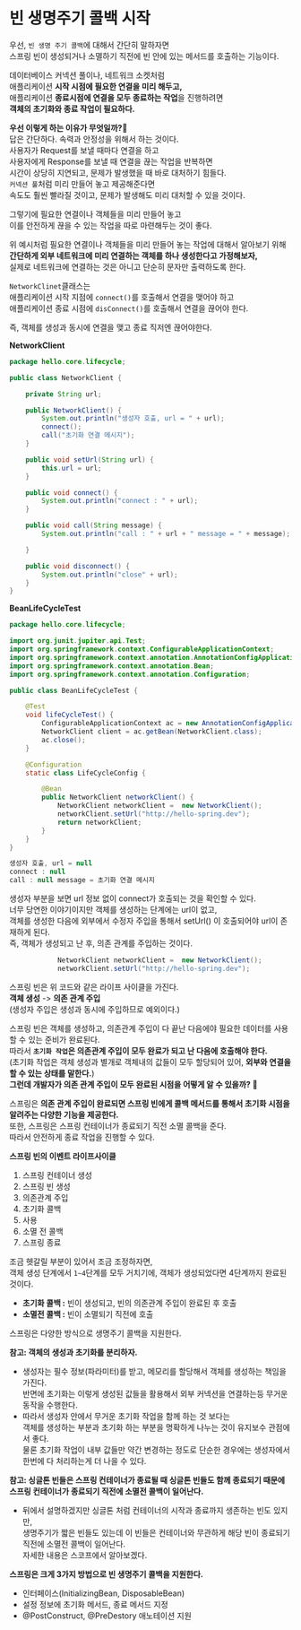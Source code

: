 # 빈 생명주기 콜백 시작  
우선, `빈 생명 주기 콜백`에 대해서 간단히 말하자면      
스프링 빈이 생성되거나 소멸하기 직전에 빈 안에 있는 메서드를 호출하는 기능이다.       
   
데이터베이스 커넥션 풀이나, 네트워크 소켓처럼    
애플리케이션 **시작 시점에 필요한 연결을 미리 해두고,**   
애플리케이션 **종료시점에 연결을 모두 종료하는 작업**을 진행하려면   
**객체의 초기화와 종료 작업이 필요하다.**      
           
**우선 이렇게 하는 이유가 무엇일까?🤔**        
답은 간단하다. 속력과 안정성을 위해서 하는 것이다.        
사용자가 Request를 보낼 때마다 연결을 하고         
사용자에게 Response를 보낼 때 연결을 끊는 작업을 반복하면        
시간이 상당히 지연되고, 문제가 발생했을 때 바로 대처하기 힘들다.         
`커넥션 풀`처럼 미리 만들어 놓고 제공해준다면      
속도도 훨씬 빨라질 것이고, 문제가 발생해도 미리 대처할 수 있을 것이다.     
            
그렇기에 필요한 연결이나 객체들을 미리 만들어 놓고         
이를 안전하게 끊을 수 있는 작업을 따로 마련해두는 것이 좋다.         
             
위 예시처럼 필요한 연결이나 객체들을 미리 만들어 놓는 작업에 대해서 알아보기 위해    
**간단하게 외부 네트워크에 미리 연결하는 객체를 하나 생성한다고 가정해보자,**         
실제로 네트워크에 연결하는 것은 아니고 단순히 문자만 출력하도록 한다.           
         
`NetworkClinet`클래스는        
애플리케이션 시작 지점에 `connect()`를 호출해서 연결을 맺어야 하고           
애플리케이션 종료 시점에 `disConnect()`를 호출해서 연결을 끊어야 한다.              
    
즉, 객체를 생성과 동시에 연결을 맺고 종료 직저엔 끊어야한다.      
     
**NetworkClient**    
```java
package hello.core.lifecycle;

public class NetworkClient {

    private String url;

    public NetworkClient() {
        System.out.println("생성자 호출, url = " + url);
        connect();
        call("초기화 연결 메시지");
    }

    public void setUrl(String url) {
        this.url = url;
    }

    public void connect() {
        System.out.println("connect : " + url);
    }

    public void call(String message) {
        System.out.println("call : " + url + " message = " + message);

    }

    public void disconnect() {
        System.out.println("close" + url);
    }
}
```   
   
**BeanLifeCycleTest**
```java  
package hello.core.lifecycle;

import org.junit.jupiter.api.Test;
import org.springframework.context.ConfigurableApplicationContext;
import org.springframework.context.annotation.AnnotationConfigApplicationContext;
import org.springframework.context.annotation.Bean;
import org.springframework.context.annotation.Configuration;

public class BeanLifeCycleTest {

    @Test
    void lifeCycleTest() {
        ConfigurableApplicationContext ac = new AnnotationConfigApplicationContext(LifeCycleConfig.class);
        NetworkClient client = ac.getBean(NetworkClient.class);
        ac.close();
    }

    @Configuration
    static class LifeCycleConfig {

        @Bean
        public NetworkClient networkClient() {
            NetworkClient networkClient =  new NetworkClient();
            networkClient.setUrl("http://hello-spring.dev");
            return networkClient;
        }
    }
}

```   
```java
생성자 호출, url = null
connect : null
call : null message = 초기화 연결 메시지
```       
생성자 부분을 보면 url 정보 없이 connect가 호출되는 것을 확인할 수 있다.        
너무 당연한 이야기이지만 객체를 생성하는 단계에는 url이 없고,       
객체를 생성한 다음에 외부에서 수정자 주입을 통해서 setUrl() 이 호출되어야 url이 존재하게 된다.    
즉, 객체가 생성되고 난 후, 의존 관계를 주입하는 것이다.          

```java
            NetworkClient networkClient =  new NetworkClient();
            networkClient.setUrl("http://hello-spring.dev");
```    
스프링 빈은 위 코드와 같은 라이프 사이클을 가진다.             
**객체 생성** -> **의존 관계 주입**                
(생성자 주입은 생성과 동시에 주입하므로 예외이다.)     
                    
스프링 빈은 객체를 생성하고, 의존관계 주입이 다 끝난 다음에야 필요한 데이터를 사용할 수 있는 준비가 완료된다.           
따라서 **`초기화 작업`은 의존관계 주입이 모두 완료가 되고 난 다음에 호출해야 한다.**         
(초기화 작업은 객체 생성과 별개로 객체내의 값들이 모두 할당되어 있어, **외부와 연결을 할 수 있는 상태를 말한다.**)       
**그런데 개발자가 의존 관계 주입이 모두 완료된 시점을 어떻게 알 수 있을까? 🤔**        
           
스프링은 **의존 관계 주입이 완료되면 스프링 빈에게 콜백 메서드를 통해서 초기화 시점을 알려주는 다양한 기능을 제공한다.**        
또한, 스프링은 스프링 컨테이너가 종료되기 직전 소멸 콜백을 준다.        
따라서 안전하게 종료 작업을 진행할 수 있다.       
     
**스프링 빈의 이벤트 라이프사이클**        
1. 스프링 컨테이너 생성      
2. 스프링 빈 생성       
3. 의존관계 주입      
4. 초기화 콜백          
5. 사용      
6. 소멸 전 콜백     
7. 스프링 종료      
           
조금 헷갈릴 부분이 있어서 조금 조정하자면,           
객체 생성 단계에서 `1~4`단계를 모두 거치기에, 객체가 생성되었다면 4단계까지 완료된 것이다.         
   
* **초기화 콜백 :** 빈이 생성되고, 빈의 의존관계 주입이 완료된 후 호출    
* **소멸전 콜백 :** 빈이 소멸되기 직전에 호출     
     
스프링은 다양한 방식으로 생명주기 콜백을 지원한다.     
      
**참고: 객체의 생성과 초기화를 분리하자.**     
* 생성자는 필수 정보(파라미터)를 받고, 메모리를 할당해서 객체를 생성하는 책임을 가진다.        
  반면에 초기화는 이렇게 생성된 값들을 활용해서 외부 커넥션을 연결하는등 무거운 동작을 수행한다.          
* 따라서 생성자 안에서 무거운 초기화 작업을 함께 하는 것 보다는     
  객체를 생성하는 부분과 초기화 하는 부분을 명확하게 나누는 것이 유지보수 관점에서 좋다.       
  물론 초기화 작업이 내부 값들만 약간 변경하는 정도로 단순한 경우에는 생성자에서 한번에 다 처리하는게 더 나을 수 있다.   
  
**참고: 싱글톤 빈들은 스프링 컨테이너가 종료될 때 싱글톤 빈들도 함께 종료되기 때문에 스프링 컨테이너가 종료되기 직전에 소멸전 콜백이 일어난다.**      
* 뒤에서 설명하겠지만 싱글톤 처럼 컨테이너의 시작과 종료까지 생존하는 빈도 있지만,    
  생명주기가 짧은 빈들도 있는데 이 빈들은 컨테이너와 무관하게 해당 빈이 종료되기 직전에 소멸전 콜백이 일어난다.   
  자세한 내용은 스코프에서 알아보겠다.
       
**스프링은 크게 3가지 방법으로 빈 생명주기 콜백을 지원한다.**      
* 인터페이스(InitializingBean, DisposableBean)    
* 설정 정보에 초기화 메서드, 종료 메서드 지정    
* @PostConstruct, @PreDestory 애노테이션 지원    
        





   


  
